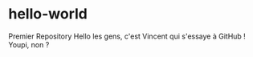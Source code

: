 # hello-world
Premier Repository
Hello les gens, c'est Vincent qui s'essaye à GitHub !
Youpi, non ?
